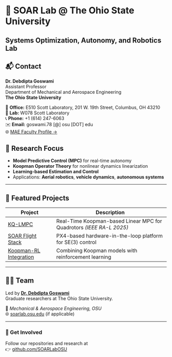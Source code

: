 # 🧠 SOAR Lab @ The Ohio State University  
**Systems Optimization, Autonomy, and Robotics Lab**  
---

## 📬 Contact

**Dr. Debdipta Goswami**  
Assistant Professor  
Department of Mechanical and Aerospace Engineering  
**The Ohio State University**  

🏢 **Office:** E510 Scott Laboratory, 201 W. 19th Street, Columbus, OH 43210  
🔬 **Lab:** W078 Scott Laboratory  
📞 **Phone:** +1 (614) 247-6063  
✉️ **Email:** goswami.78 [@] osu [DOT] edu  
🌐 [MAE Faculty Profile →](https://mae.osu.edu/people/goswami.78)


## 🚀 Research Focus
- **Model Predictive Control (MPC)** for real-time autonomy  
- **Koopman Operator Theory** for nonlinear dynamics linearization  
- **Learning-based Estimation and Control**  
- Applications: **Aerial robotics**, **vehicle dynamics**, **autonomous systems**

---

## 🧩 Featured Projects
| Project | Description |
|----------|-------------|
| [KQ-LMPC](https://github.com/santoshrajkumar/kq-lmpc-quadrotor) | Real-Time Koopman-based Linear MPC for Quadrotors *(IEEE RA-L 2025)* |
| [SOAR Flight Stack](https://github.com/SOARLabOSU/soar-flightstack) | PX4-based hardware-in-the-loop platform for SE(3) control |
| [Koopman-RL Integration](https://github.com/SOARLabOSU/koopman-rl) | Combining Koopman models with reinforcement learning |

---

## 🧑‍🔬 Team
Led by **[Dr. Debdipta Goswami](https://mae.osu.edu/people/goswami.97)**  
Graduate researchers at The Ohio State University.

📍 *Mechanical & Aerospace Engineering, OSU*  
🌐 [soarlab.osu.edu](https://soarlab.osu.edu) (if applicable)

---

### 💫 Get Involved
Follow our repositories and research at  
👉 [github.com/SOARLabOSU](https://github.com/SOARLabOSU)
